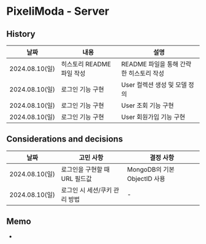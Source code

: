 # PixeliModa - Server

## History

| 날짜           | 내용                      | 설명                                    |
| -------------- | ------------------------- | --------------------------------------- |
| 2024.08.10(일) | 히스토리 README 파일 작성 | README 파일을 통해 간략한 히스토리 작성 |
| 2024.08.10(일) | 로그인 기능 구현          | User 컬렉션 생성 및 모델 정의           |
| 2024.08.10(일) | 로그인 기능 구현          | User 조회 기능 구현                     |
| 2024.08.10(일) | 로그인 기능 구현          | User 회원가입 기능 구현                 |

## Considerations and decisions

| 날짜           | 고민 사항                     | 결정 사항                    |
| -------------- | ----------------------------- | ---------------------------- |
| 2024.08.10(일) | 로그인을 구현할 때 URL 필드값 | MongoDB의 기본 ObjectID 사용 |
| 2024.08.10(일) | 로그인 시 세션/쿠키 관리 방법 | -                            |

## Memo

-
